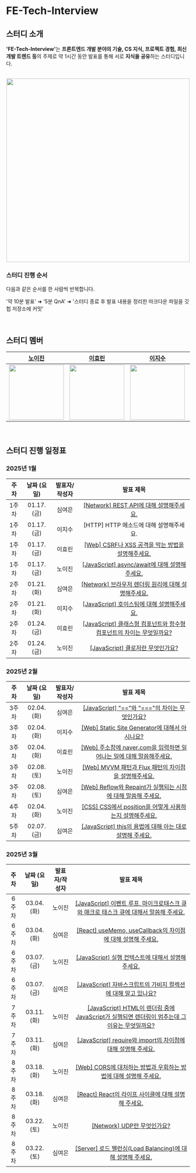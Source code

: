 # FE-Tech-Interview

<div id="1"></div>

## 스터디 소개

<b>'FE-Tech-Interview'</b>는 **프론트엔드 개발 분야의 기술, CS 지식, 프로젝트 경험, 최신 개발 트렌드 등**의 주제로 약 1시간 동안 발표를 통해 서로 **지식을 공유**하는 스터디입니다.

<br />
<div align="center">
<img width="502" src="https://github.com/user-attachments/assets/0bce5489-61ce-4d56-a213-2e7bc57145a3" />
</div>

### 스터디 진행 순서

다음과 같은 순서를 한 사람씩 반복합니다.

'약 10분 발표' ➜ '5분 QnA' ➜ '스터디 종료 후 발표 내용을 정리한 마크다운 파일을 깃헙 저장소에 커밋'

<br />


<div id="2"></div>

## 스터디 멤버

|                [노이진](https://github.com/leejin-rho)                 |                 [이효린](https://github.com/hyorish03)                 |                 [이지수](https://github.com/jissssu)                 |                 [심여은](https://github.com/ongheong)                 |
| :--------------------------------------------------------------------: | :--------------------------------------------------------------------: | :----------------------------------------------------------------------: | :-----------------------------------------------------------------: |
| <img src="https://github.com/leejin-rho.png" width="150" height="150"> | <img src="https://github.com/hyorish03.png" width="150" height="150" > | <img src="https://github.com/jissssu.png" width="150" height="150" > | <img src="https://github.com/ongheong.png" width="150" height="150" > |

<br />

<div id="3"></div>

## 스터디 진행 일정표

### 2025년 1월

|  주차  | 날짜 (요일) | 발표자/작성자 |                                               발표 제목                                                |
| :---------: | :---------: | :-----------: | :----------------------------------------------------------------------------------------------------: |
| 1주차 | 01.17. (금) |    심여은     |       [[Network] REST API에 대해 설명해주세요.](https://github.com/FE-CITYR0CK/FE-Tech-Interview/blob/main/HTTP/REST%20API%EC%97%90%20%EB%8C%80%ED%95%B4%20%EC%84%A4%EB%AA%85%ED%95%B4%EC%A3%BC%EC%84%B8%EC%9A%94..md)   |
| 1주차 | 01.17. (금) |    이지수     |       [HTTP] HTTP 메소드에 대해 설명해주세요.    |
| 1주차 | 01.17. (금) |    이효린     |       [[Web] CSRF나 XSS 공격을 막는 방법을 설명해주세요.](https://github.com/FE-CITYR0CK/FE-Tech-Interview/blob/main/HTTP/CSRF%EB%82%98%20XSS%20%EA%B3%B5%EA%B2%A9%EC%9D%84%20%EB%A7%89%EB%8A%94%20%EB%B0%A9%EB%B2%95%EC%9D%84%20%EC%84%A4%EB%AA%85%ED%95%B4%EC%A3%BC%EC%84%B8%EC%9A%94..md)   |
| 1주차 | 01.17. (금) |    노이진     |       [[JavaScript] async/await에 대해 설명해주세요.](https://github.com/FE-CITYR0CK/FE-Tech-Interview/blob/main/JavaScript/async%2C%20await%EC%97%90%20%EB%8C%80%ED%95%B4%20%EC%84%A4%EB%AA%85%ED%95%B4%EC%A3%BC%EC%84%B8%EC%9A%94..md)   |
| 2주차 | 01.21. (화) |    심여은     |       [[Network] 브라우저 렌더링 원리에 대해 설명해주세요.](https://github.com/FE-CITYR0CK/FE-Tech-Interview/blob/main/Web/%EB%B8%8C%EB%9D%BC%EC%9A%B0%EC%A0%80%EC%9D%98%20%EB%A0%8C%EB%8D%94%EB%A7%81%20%EC%9B%90%EB%A6%AC%EC%97%90%20%EB%8C%80%ED%95%B4%20%EC%84%A4%EB%AA%85%ED%95%B4%EB%B3%B4%EC%84%B8%EC%9A%94.md)   |
| 2주차 | 01.21. (화) |    이지수     |       [[JavaScript] 호이스팅에 대해 설명해주세요.](https://github.com/FE-CITYR0CK/FE-Tech-Interview/blob/main/JavaScript/%ED%98%B8%EC%9D%B4%EC%8A%A4%ED%8C%85%EC%97%90%20%EB%8C%80%ED%95%B4%20%EC%84%A4%EB%AA%85%ED%95%B4%EC%A3%BC%EC%84%B8%EC%9A%94.md)   |
| 2주차 | 01.24. (금) |    이효린     |       [[JavaScript] 클래스형 컴포넌트와 함수형 컴포넌트의 차이는 무엇일까요?](https://github.com/FE-CITYR0CK/FE-Tech-Interview/blob/main/JavaScript/%ED%81%B4%EB%9E%98%EC%8A%A4%ED%98%95%20%EC%BB%B4%ED%8F%AC%EB%84%8C%ED%8A%B8%EC%99%80%20%ED%95%A8%EC%88%98%ED%98%95%20%EC%BB%B4%ED%8F%AC%EB%84%8C%ED%8A%B8%EC%9D%98%20%EC%B0%A8%EC%9D%B4%EB%8A%94%20%EB%AC%B4%EC%97%87%EC%9D%BC%EA%B9%8C%EC%9A%94%3F.md)   |
| 2주차 | 01.24. (금) |    노이진     |       [[JavaScript] 클로저란 무엇인가요?](https://github.com/FE-CITYR0CK/FE-Tech-Interview/blob/main/JavaScript/%ED%81%B4%EB%A1%9C%EC%A0%80%EB%9E%80%20%EB%AC%B4%EC%97%87%EC%9D%B8%EA%B0%80%EC%9A%94%3F.md)   |


### 2025년 2월

|  주차  | 날짜 (요일) | 발표자/작성자 |                                               발표 제목                                                |
| :---------: | :---------: | :-----------: | :----------------------------------------------------------------------------------------------------: |
| 3주차 | 02.04. (화) |    심여은     |       [[JavaScript] "=="와 "==="의 차이는 무엇인가요?](https://github.com/FE-CITYR0CK/FE-Tech-Interview/blob/main/JavaScript/%22%3D%3D%22%EC%99%80%20%22%3D%3D%3D%22%EC%9D%98%20%EC%B0%A8%EC%9D%B4%EB%8A%94%20%EB%AC%B4%EC%97%87%EC%9D%B8%EA%B0%80%EC%9A%94%3F.md)   |
| 3주차 | 02.04. (화) |    이지수     |       [[Web] Static Site Generator에 대해서 아시나요?](https://github.com/FE-CITYR0CK/FE-Tech-Interview/blob/main/Web/Static%20Site%20Generator%EC%97%90%20%EB%8C%80%ED%95%B4%EC%84%9C%20%EC%95%84%EC%8B%9C%EB%82%98%EC%9A%94%3F.md)   |
| 3주차 | 02.04. (화) |    이효린     |       [[Web] 주소창에 naver.com을 입력하면 일어나는 일에 대해 말씀해주세요.](https://github.com/FE-CITYR0CK/FE-Tech-Interview/blob/main/Web/%EC%A3%BC%EC%86%8C%EC%B0%BD%EC%97%90%20naver.com%EC%9D%84%20%EC%9E%85%EB%A0%A5%ED%95%98%EB%A9%B4%20%EC%9D%BC%EC%96%B4%EB%82%98%EB%8A%94%20%EC%9D%BC%EC%97%90%20%EB%8C%80%ED%95%B4%20%EB%A7%90%EC%94%80%ED%95%B4%EC%A3%BC%EC%84%B8%EC%9A%94..md)   |
| 3주차 | 02.08. (토) |    노이진     |       [[Web] MVVM 패턴과 Flux 패턴의 차이점을 설명해주세요.](https://github.com/FE-CITYR0CK/FE-Tech-Interview/blob/main/Web/MVVM%20%ED%8C%A8%ED%84%B4%EA%B3%BC%20Flux%20%ED%8C%A8%ED%84%B4%EC%9D%98%20%EC%B0%A8%EC%9D%B4%EC%A0%90%EC%9D%84%20%EC%84%A4%EB%AA%85%ED%95%B4%EC%A3%BC%EC%84%B8%EC%9A%94..md)   |
| 3주차 | 02.08. (토) |    심여은     |       [[Web] Reflow와 Repaint가 실행되는 시점에 대해 말씀해 주세요.](https://github.com/FE-CITYR0CK/FE-Tech-Interview/blob/main/Web/Reflow%EC%99%80%20Repaint%EA%B0%80%20%EC%8B%A4%ED%96%89%EB%90%98%EB%8A%94%20%EC%8B%9C%EC%A0%90%EC%97%90%20%EB%8C%80%ED%95%B4%20%EB%A7%90%EC%94%80%ED%95%B4%20%EC%A3%BC%EC%84%B8%EC%9A%94..md)   |
| 4주차 | 02.04. (화) |    노이진     |       [[CSS] CSS에서 position을 어떻게 사용하는지 설명해주세요.](https://github.com/FE-CITYR0CK/FE-Tech-Interview/blob/main/CSS/CSS%EC%97%90%EC%84%9C%20position%EC%9D%84%20%EC%96%B4%EB%96%BB%EA%B2%8C%20%EC%82%AC%EC%9A%A9%ED%95%98%EB%8A%94%EC%A7%80%20%EC%84%A4%EB%AA%85%ED%95%B4%EC%A3%BC%EC%84%B8%EC%9A%94..md)   |
| 5주차 | 02.07. (금) |    심여은     |       [[JavaScript] this의 용법에 대해 아는 대로 설명해 주세요.](https://github.com/FE-CITYR0CK/FE-Tech-Interview/blob/main/JavaScript/this%EC%9D%98%20%EC%9A%A9%EB%B2%95%EC%97%90%20%EB%8C%80%ED%95%B4%20%EC%95%84%EB%8A%94%20%EB%8C%80%EB%A1%9C%20%EC%84%A4%EB%AA%85%ED%95%B4%20%EC%A3%BC%EC%84%B8%EC%9A%94..md)   |


### 2025년 3월

|  주차  | 날짜 (요일) | 발표자/작성자 |                                               발표 제목                                                |
| :---------: | :---------: | :-----------: | :----------------------------------------------------------------------------------------------------: |
| 6주차 | 03.04. (화) |    노이진     |       [[JavaScript] 이벤트 루프, 마이크로태스크 큐와 매크로 태스크 큐에 대해서 말씀해 주세요.](https://github.com/FE-CITYR0CK/FE-Tech-Interview/blob/main/JavaScript)   |
| 6주차 | 03.04. (화) |    심여은     |       [[React] useMemo, useCallback의 차이점에 대해 설명해 주세요.](https://github.com/FE-CITYR0CK/FE-Tech-Interview/blob/main/React/useMemo%2C%20useCallback%EC%9D%98%20%EC%B0%A8%EC%9D%B4%EC%A0%90%EC%97%90%20%EB%8C%80%ED%95%B4%20%EC%84%A4%EB%AA%85%ED%95%B4%20%EC%A3%BC%EC%84%B8%EC%9A%94..md)   |
| 6주차 | 03.07. (금) |    노이진     |       [[JavaScript] 실행 컨텍스트에 대해서 설명해 주세요.](https://github.com/FE-CITYR0CK/FE-Tech-Interview/blob/main/JavaScript)   |
| 6주차 | 03.07. (금) |    심여은     |       [[JavaScript] 자바스크립트의 가비지 컬렉션에 대해 알고 있나요?](https://github.com/FE-CITYR0CK/FE-Tech-Interview/blob/main/JavaScript/%EC%9E%90%EB%B0%94%EC%8A%A4%ED%81%AC%EB%A6%BD%ED%8A%B8%EC%9D%98%20%EA%B0%80%EB%B9%84%EC%A7%80%20%EC%BB%AC%EB%A0%89%EC%85%98%EC%97%90%20%EB%8C%80%ED%95%B4%20%EC%95%8C%EA%B3%A0%20%EC%9E%88%EB%82%98%EC%9A%94%3F.md)   |
| 7주차 | 03.11. (화) |    노이진     |       [[JavaScript] HTML이 렌더링 중에 JavaScript가 실행되면 렌더링이 멈추는데 그 이유는 무엇일까요?](https://github.com/FE-CITYR0CK/FE-Tech-Interview/blob/main/JavaScript)   |
| 7주차 | 03.11. (화) |    심여은     |       [[JavaScript] require와 import의 차이점에 대해 설명해 주세요.](https://github.com/FE-CITYR0CK/FE-Tech-Interview/blob/main/JavaScript/require%EC%99%80%20import%EC%9D%98%20%EC%B0%A8%EC%9D%B4%EC%A0%90%EC%97%90%20%EB%8C%80%ED%95%B4%20%EC%84%A4%EB%AA%85%ED%95%B4%20%EC%A3%BC%EC%84%B8%EC%9A%94..md)   |
| 8주차 | 03.18. (화) |    노이진     |       [[Web] CORS에 대처하는 방법과 우회하는 방법에 대해 설명해 주세요.](https://github.com/FE-CITYR0CK/FE-Tech-Interview/blob/main/Network)   |
| 8주차 | 03.18. (화) |    심여은     |       [[React] React의 라이프 사이클에 대해 설명해 주세요.](https://github.com/FE-CITYR0CK/FE-Tech-Interview/blob/main/React/React%EC%9D%98%20%EB%9D%BC%EC%9D%B4%ED%94%84%20%EC%82%AC%EC%9D%B4%ED%81%B4%EC%97%90%20%EB%8C%80%ED%95%B4%20%EC%84%A4%EB%AA%85%ED%95%B4%20%EC%A3%BC%EC%84%B8%EC%9A%94..md)   |
| 8주차 | 03.22. (토) |    노이진     |       [[Network] UDP란 무엇인가요?](https://github.com/FE-CITYR0CK/FE-Tech-Interview/blob/main/Web)   |
| 8주차 | 03.22. (토) |    심여은     |       [[Server] 로드 밸런싱(Load Balancing)에 대해 설명해 주세요.](https://github.com/FE-CITYR0CK/FE-Tech-Interview/blob/main/Server/%EB%A1%9C%EB%93%9C%20%EB%B0%B8%EB%9F%B0%EC%8B%B1(Load%20Balancing)%EC%97%90%20%EB%8C%80%ED%95%B4%20%EC%84%A4%EB%AA%85%ED%95%B4%20%EC%A3%BC%EC%84%B8%EC%9A%94..md)   |
